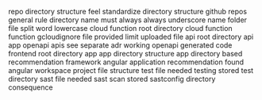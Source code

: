 repo directory structure feel standardize directory structure github repos general rule directory name must always always underscore name folder file split word lowercase cloud function root directory cloud function function gcloudignore file provided limit uploaded file api root directory api app openapi apis see separate adr working openapi generated code frontend root directory app app directory structure app directory based recommendation framework angular application recommendation found angular workspace project file structure test file needed testing stored test directory sast file needed sast scan stored sastconfig directory consequence